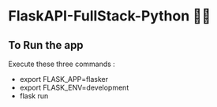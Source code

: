 # FlaskAPI-FullStack-Python 👨‍💻

<h2>To Run the app</h2>
Execute these three commands : 
<ul>
  <li>export FLASK_APP=flasker
  <li>export FLASK_ENV=development
  <li>flask run
</ul>
